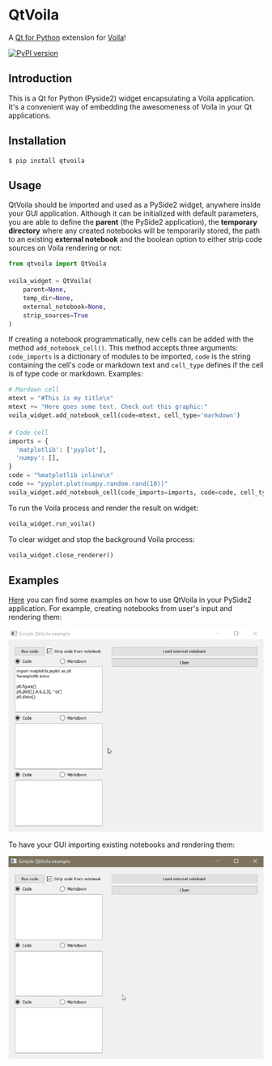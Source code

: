# QtVoila

A [Qt for Python](https://wiki.qt.io/Qt_for_Python) extension for [Voila](https://github.com/voila-dashboards/voila)!

[![PyPI version](https://badge.fury.io/py/qtvoila.svg)](https://badge.fury.io/py/qtvoila)

## Introduction

This is a Qt for Python (Pyside2) widget encapsulating a Voila application. It's a convenient way of embedding the awesomeness of Voila in your Qt applications.

## Installation

```
$ pip install qtvoila
```

## Usage

QtVoila should be imported and used as a PySide2 widget, anywhere inside your GUI application. Although it can be initialized with default parameters, you are able to define the **parent** (the PySide2 application), the **temporary directory** where any created notebooks will be temporarily stored, the path to an existing **external notebook** and the boolean option to either strip code sources on Voila rendering or not:

```python
from qtvoila import QtVoila

voila_widget = QtVoila(
    parent=None,
    temp_dir=None,
    external_notebook=None,
    strip_sources=True
)
```

If creating a notebook programmatically, new cells can be added with the method `add_notebook_cell()`. This method accepts three arguments: `code_imports` is a dictionary of modules to be imported, `code` is the string containing the cell's code or markdown text and `cell_type` defines if the cell is of type code or markdown. Examples:

```python
# Mardown cell
mtext = "#This is my title\n"
mtext += "Here goes some text. Check out this graphic:"
voila_widget.add_notebook_cell(code=mtext, cell_type='markdown')

# Code cell
imports = {
  'matplotlib': ['pyplot'],
  'numpy': [],
}
code = "%matplotlib inline\n"
code += "pyplot.plot(numpy.random.rand(10))"
voila_widget.add_notebook_cell(code_imports=imports, code=code, cell_type='code')
```

To run the Voila process and render the result on widget:
```python
voila_widget.run_voila()
```

To clear widget and stop the background Voila process:
```python
voila_widget.close_renderer()
```

## Examples

[Here](https://github.com/luiztauffer/qtvoila/tree/master/examples) you can find some examples on how to use QtVoila in your PySide2 application. For example, creating notebooks from user's input and rendering them:

![](assets/gif_0.gif)

To have your GUI importing existing notebooks and rendering them:

![](assets/gif_1.gif)
